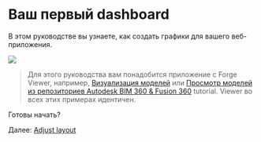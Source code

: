 # Ваш первый dashboard

В этом руководстве вы узнаете, как создать графики для вашего веб-приложения. 

![](_media/tutorials/run_sample_dashboard.gif)

> Для этого руководства вам понадобится приложение с Forge Viewer, например, [Визуализация моделей](tutorials/viewmodels.md) или [Просмотр моделей из репозиториев Autodesk BIM 360 & Fusion 360](tutorials/viewhubmodels.md) tutorial. Viewer во всех этих примерах идентичен.

Готовы начать?

Далее: [Adjust layout](viewer/dashboard/layout.md)
